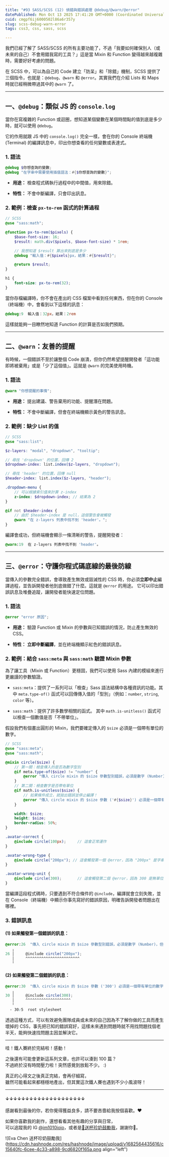 ```yaml
---
title: "#93 SASS/SCSS (12) 偵錯與錯誤處理 @debug/@warn/@error"
datePublished: Mon Oct 13 2025 17:41:20 GMT+0000 (Coordinated Universal Time)
cuid: cmgpf6ij6000502l86a6r357y
slug: scss-debug-warn-error
tags: css3, css, sass, scss

---
```


我們已經了解了 SASS/SCSS 的所有主要功能了，不過「我要如何確保別人（或未來的自己）不會用錯我寫的工具？」這是當 Mixin 和 Function 變得越來越複雜時，需要好好考慮的問題。

在 SCSS 中，可以為自己的 Code 建立「防呆」和「除錯」機制，SCSS 提供了三個指令，也就是：`@debug`、`@warn` 和 `@error`。其實我們在介紹 Lists 和 Maps 時就已經稍微帶過其中的 `@warn` 了。

---

## 一、`@debug`：類似 JS 的 `console.log`

當你在寫複雜的 Function 或迴圈，想知道某個變數在某個時間點的值到底是多少時，就可以使用 `@debug`。

它的作用就跟 JS 中的 `console.log()` 完全一樣，會在你的 Console 終端機 (Terminal) 的編譯訊息中，印出你想查看的任何變數或表達式。

### 1\. 語法

```scss
@debug $你想查詢的變數;
@debug "在字串中需要使用插值語法：#{$你想查詢的變數}";
```

* **用途：** 檢查程式碼執行過程中的中間值，用來除錯。
    
* **特性：** 不會中斷編譯，只會印出訊息。
    

### **2\. 範例：檢查** `px-to-rem` 函式的計算過程

```scss
// SCSS
@use "sass:math";

@function px-to-rem($pixels) {
    $base-font-size: 16;
    $result: math.div($pixels, $base-font-size) * 1rem;

    // 我想知道 $result 算出來到底是多少
    @debug "輸入值：#{$pixels}px，結果：#{$result}";

    @return $result;
}

h1 {
    font-size: px-to-rem(32);
}
```

當你存檔編譯時，你不會在產出的 CSS 檔案中看到任何東西，但在你的 Console （終端機）中，會看到以下這樣的訊息：

```scss
@debug:9  輸入值：32px，結果：2rem
```

這樣就能夠一目瞭然地知道 Function 的計算是否如我們預期。

---

## 二、`@warn`：友善的提醒

有時候，一個錯誤不至於讓整個 Code 崩潰，但你仍然希望提醒開發者「這功能即將被棄用」或是「少了這個值」。這就是 `@warn` 的完美使用時機。

### 1\. 語法

```scss
@warn "你想提醒的事情";
```

* **用途：** 提出建議、警告棄用的功能、提醒潛在問題。
    
* **特性：** 不會中斷編譯，但會在終端機顯示黃色的警告訊息。
    

### **2\. 範例：缺少 List 的值**

```scss
// SCSS
@use "sass:list";

$z-layers: "modal", "dropdown", "tooltip";

// 尋找 'dropdown' 的位置，回傳 2
$dropdown-index: list.index($z-layers, "dropdown");

// 尋找 'header' 的位置，回傳 null
$header-index: list.index($z-layers, "header");

.dropdown-menu {
    // 可以根據索引值來計算 z-index
    z-index: $dropdown-index; // 結果為 2
}

@if not $header-index {
    // 由於 $header-index 是 null，這個警告會被觸發
    @warn "在 z-layers 列表中找不到 'header'。";
}
```

編譯會成功，但終端機會顯示一條清晰的警告，提醒開發者：

```scss
@warn:19  在 z-layers 列表中找不到 'header'。
```

---

## 三、`@error`：守護你程式碼底線的最後防線

當傳入的參數完全錯誤，會導致產生無效或毀滅性的 CSS 時，你必須**立即中止**編譯過程，並告訴開發者他到底做錯了什麼。這就是 `@error` 的用途。 它可以印出錯誤訊息及堆疊追蹤，讓開發者能快速定位問題。

### 1\. 語法

```scss
@error "error 原因";
```

* **用途：** 驗證 Function 或 Mixin 的參數與已知錯誤的情況，防止產生無效的 CSS。
    
* **特性：** **立即中斷編譯**，並在終端機顯示紅色的錯誤訊息。
    

### **2\. 範例：結合** `sass:meta` 與 `sass:math` 驗證 Mixin 參數

為了讓工具（Mixin 或 Function）更穩固，我們可以使用 Sass 內建的模組來進行更嚴謹的參數驗證。

* `sass:meta`：提供了一系列可以「檢查」Sass 語法結構中各種資訊的功能。其中 `meta.type-of()` 函式可以回傳傳入值的「型別」（例如：`number`, `string`, `color` 等）。
    
* `sass:math`：提供了許多數學相關的函式。 其中 `math.is-unitless()` 函式可以檢查一個數值是否「不帶單位」。
    

假設我們有個畫出圓形的 Mixin，我們要確定傳入的 `$size` 必須是一個帶有單位的數字。

```scss
// SCSS
@use "sass:meta";
@use "sass:math";

@mixin circle($size) {
    // 第一關：檢查傳入的是否為數字型別
    @if meta.type-of($size) != "number" {
        @error "傳入 circle mixin 的 $size 參數型別錯誤，必須是數字 (Number)，但卻收到了 '#{$size}' (#{meta.type-of($size)})。";
    }
    // 第二關：檢查數字是否帶有單位
    @if math.is-unitless($size) {
        // 如果條件成立，就拋出錯誤並停止編譯！
        @error "傳入 circle mixin 的 $size 參數 ('#{$size}') 必須是一個帶有單位的數字 (例如: 100px)。";
    }

    width: $size;
    height: $size;
    border-radius: 50%;
}

.avatar-correct {
    @include circle(100px);     // 這會正常運作
}

.avatar-wrong-type {
    @include circle("200px"); // 這會觸發第一個 @error，因為 "200px" 是字串 (String)
}

.avatar-wrong-unit {
    @include circle(300);       // 這會觸發第二個 @error，因為 300 是無單位數字
}
```

當編譯這段程式碼時，只要遇到不符合條件的 `@include`，編譯就會立刻失敗，並在 Console（終端機）中顯示你事先寫好的錯誤原因，明確告訴開發者問題出在哪裡。

### 3\. 錯誤訊息

#### **(1) 如果觸發第一個錯誤的訊息：**

```scss
@error:26  "傳入 circle mixin 的 $size 參數型別錯誤，必須是數字 (Number)，但卻收到了 '200px' (string)。"
   ╷
26 │     @include circle("200px");
   │     ^^^^^^^^^^^^^^^^^^^^^^^^
   ╵
```

#### **(2) 如果觸發第二個錯誤的訊息：**

```scss
@error:30  "傳入 circle mixin 的 $size 參數 ('300') 必須是一個帶有單位的數字 (例如: 100px)。"
   ╷
30 │     @include circle(300);
   │     ^^^^^^^^^^^^^^^^^^^^
   ╵
  - 30:5  root stylesheet
```

透過這種方式，可以有效避免團隊成員或未來的自己因為不了解你做的工具而產生壞掉的 CSS，事先把已知的錯誤寫好，這樣未來遇到問題時就不用找問題找個老半天，能夠快速找問題主因並解決它。

---

哇！鐵人賽終於完結啦！感動！

之後還有可能會更新這系列文章，也許可以湊到 100 篇？  
不過終於沒有時間壓力啦！突然感覺到放鬆不少。 :)

真正的心得文之後真正完結，會再仔細寫，  
雖然可能看起來都穩穩地產出，但其實這次鐵人賽也遇到不少小風波呀！

---

#### ↓↓↓↓↓↓↓↓↓↓↓↓↓↓↓↓↓↓↓↓

感謝看到最後的你，若你覺得獲益良多，請不要吝嗇給我按個喜歡。❤️

如果你喜歡我的創作，還想看看其他有趣的分享與日常，  
可以追蹤我的 IG [@im1010ioio](https://www.instagram.com/im1010ioio/)，或者是[🧋送杯珍奶鼓勵我](https://im1010ioio.bobaboba.me/)，謝謝你🥰。

![Eva Chen 送杯珍奶鼓勵我](https://cdn.hashnode.com/res/hashnode/image/upload/v1682564435616/c15640fc-6cee-4c33-a898-9cd6820f165a.png align="left")